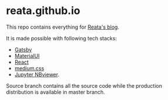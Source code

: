 reata.github.io
=========

This repo contains everything for [Reata's blog](https://reata.github.io/).

It is made possible with following tech stacks:
- [Gatsby](https://www.gatsbyjs.com/)
- [MaterialUI](https://material-ui.com/)
- [React](https://reactjs.org/)
- [medium.css](https://github.com/lucagez/medium.css/)
- [Jupyter NBviewer](http://nbviewer.jupyter.org/).

Source branch contains all the source code while the production distribution is available in master branch.
